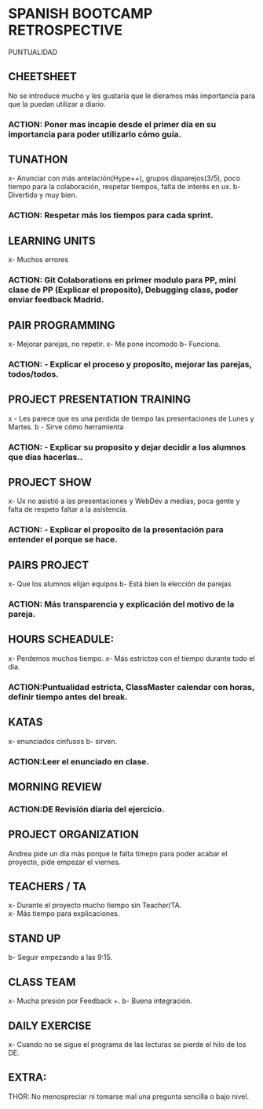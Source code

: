 # SPANISH BOOTCAMP RETROSPECTIVE

PUNTUALIDAD 

## CHEETSHEET
No se introduce mucho y les gustaría que le dieramos más importancia para que la puedan utilizar a diario. 
### ACTION: Poner mas incapie desde el primer día en su importancia para poder utilizarlo cómo guía.

## TUNATHON
x- Anunciar con más antelación(Hype++), grupos disparejos(3/5), poco tiempo para la colaboración, respetar tiempos, falta de interés en ux. 
b- Divertido y muy bien. 
### ACTION: Respetar más los tiempos para cada sprint. 

## LEARNING UNITS
x- Muchos errores
### ACTION: Git Colaborations en primer modulo para PP, mini clase de PP (Explicar el proposito), Debugging class, poder enviar feedback  Madrid.

## PAIR PROGRAMMING
x- Mejorar parejas, no repetir. 
x- Me pone incomodo 
b- Funciona.
### ACTION: - Explicar el proceso y proposito, mejorar las parejas, todos/todos.

## PROJECT PRESENTATION TRAINING
x - Les parece que es una perdida de tiempo las presentaciones de Lunes y Martes. 
b - Sirve cómo herramienta 
### ACTION: - Explicar su proposito y dejar decidir a los alumnos que días hacerlas..

## PROJECT SHOW
x- Ux no asistió a las presentaciones y WebDev a medias, poca gente y falta de respeto faltar a la asistencia. 
### ACTION: - Explicar el proposito de la presentación para entender el porque se hace.

## PAIRS PROJECT
x- Que los alumnos elijan equipos
b- Está bien la elección de parejas
### ACTION: Más transparencia y explicación del motivo de la pareja.

## HOURS SCHEADULE:

x- Perdemos muchos tiempo.
x- Más estrictos con el tiempo durante todo el día. 
### ACTION:Puntualidad estricta, ClassMaster calendar con horas, definir tiempo antes del break.

## KATAS
x- enunciados cinfusos
b- sirven. 
### ACTION:Leer el enunciado en clase.

## MORNING REVIEW
### ACTION:DE Revisión diaria del ejercicio.

## PROJECT ORGANIZATION
Andrea pide un día más porque le falta timepo para poder acabar el proyecto, pide empezar el viernes. 

## TEACHERS / TA
x- Durante el proyecto mucho tiempo sin Teacher/TA.  
x- Más tiempo para explicaciones. 

## STAND UP
b- Seguir empezando a las 9:15. 

## CLASS TEAM
x- Mucha presión por Feedback +.
b- Buena integración.

## DAILY EXERCISE
x- Cuando no se sigue el programa de las lecturas se pierde el hilo de los DE.

## EXTRA:
 THOR: No menospreciar ni tomarse mal una pregunta sencilla o bajo nivel. 
